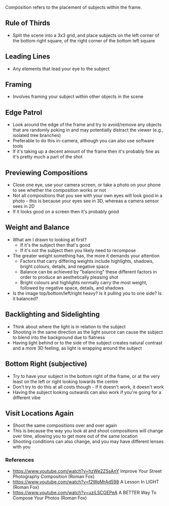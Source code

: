 Composition refers to the placement of subjects within the frame.

## Rule of Thirds

- Split the scene into a 3x3 grid, and place subjects on the left corner of the bottom right square, of the right corner of the bottom left square

## Leading Lines

- Any elements that lead your eye to the subject

## Framing

- Involves framing your subject within other objects in the scene

## Edge Patrol

- Look around the edge of the frame and try to avoid/remove any objects that are randomly poking in and may potentially distract the viewer (e.g., isolated tree branches)
- Preferable to do this in-camera, although you can also use software tools
- If it's taking up a decent amount of the frame then it's probably fine as it's pretty much a part of the shot

## Previewing Compositions

- Close one eye, use your camera screen, or take a photo on your phone to see whether the composition works or not
- Not all compositions that you see with your own eyes will look good in a photo - this is because your eyes see in 3D, whereas a camera sensor sees in 2D
- If it looks good on a screen then it's probably good

## Weight and Balance

- What am I drawn to looking at first?
	- If it's the subject then that's good
	- If it's not the subject then you likely need to recompose
- The greater weight something has, the more it demands your attention
	- Factors that carry differing weights include highlights, shadows, bright colours, details, and negative space
	- Balance can be achieved by "balancing" these different factors in order to produce an aesthetically pleasing shot
	- Bright colours and highlights normally carry the most weight, followed by negative space, details, and shadows
- Is the image top/bottom/left/right heavy? Is it pulling you to one side? Is it balanced?

## Backlighting and Sidelighting

- Think about where the light is in relation to the subject
- Shooting in the same direction as the light source can cause the subject to blend into the background due to flatness
- Having light behind or to the side of the subject creates natural contrast and a more 3D feeling, as light is wrapping around the subject

## Bottom Right (subjective)

- Try to have your subject in the bottom right of the frame, or at the very least on the left or right looking towards the centre
- Don't try to do this at all costs though - if it doesn't work, it doesn't work
- Having the subject looking outwards can also work if you're going for a different vibe

## Visit Locations Again

- Shoot the same compositions over and over again
- This is because the way you look at and shoot compositions will change over time, allowing you to get more out of the same location
- Shooting conditions can also change, and you may have different lenses with you

### References

- https://www.youtube.com/watch?v=hzWe2Z5sAnY Improve Your Street Photography Composition (Roman Fox)
- https://www.youtube.com/watch?v=f2WqMrAd598 A Lesson In LIGHT (Roman Fox)
- https://www.youtube.com/watch?v=uziLSCGEPeA A BETTER Way To Compose Your Photos (Roman Fox)